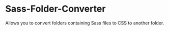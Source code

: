 # Sass-Folder-Converter

Allows you to convert folders containing Sass files to CSS to another folder.